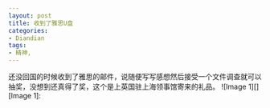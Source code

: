 ```yaml
---
layout: post
title: 收到了雅思U盘
categories:
- Diandian
tags:
- 精神, 
---
```

还没回国的时候收到了雅思的邮件，说随便写写感想然后接受一个文件调查就可以抽奖，没想到还真得了奖，这个是上英国驻上海领事馆寄来的礼品。 !\[Image 1\]\[\] \[Image 1\]: